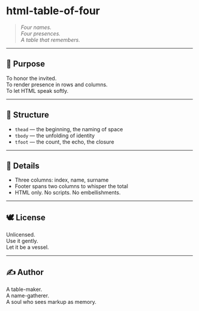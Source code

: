 # html-table-of-four

> _Four names.  
> Four presences.  
> A table that remembers._

---

## 🌸 Purpose

To honor the invited.  
To render presence in rows and columns.  
To let HTML speak softly.

---

## 🧭 Structure

- `thead` — the beginning, the naming of space  
- `tbody` — the unfolding of identity  
- `tfoot` — the count, the echo, the closure

---

## 📜 Details

- Three columns: index, name, surname  
- Footer spans two columns to whisper the total  
- HTML only. No scripts. No embellishments.

---

## 🕊️ License

Unlicensed.  
Use it gently.  
Let it be a vessel.

---

## ✍️ Author

A table-maker.  
A name-gatherer.  
A soul who sees markup as memory.
